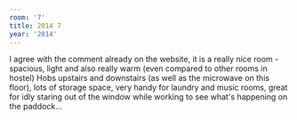```yaml
---
room: '7'
title: 2014 7
year: '2014'
---
```


I agree with the comment already on the website, it is a really nice room - spacious, light and also really warm (even compared to other rooms in hostel) Hobs upstairs and downstairs (as well as the microwave on this floor), lots of storage space, very handy for laundry and music rooms, great for idly staring out of the window while working to see what's happening on the paddock...